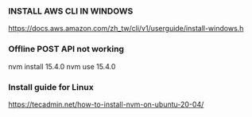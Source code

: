 
### INSTALL AWS CLI IN WINDOWS
https://docs.aws.amazon.com/zh_tw/cli/v1/userguide/install-windows.h

### Offline POST API not working
nvm install 15.4.0
nvm use 15.4.0
### Install guide for Linux
https://tecadmin.net/how-to-install-nvm-on-ubuntu-20-04/